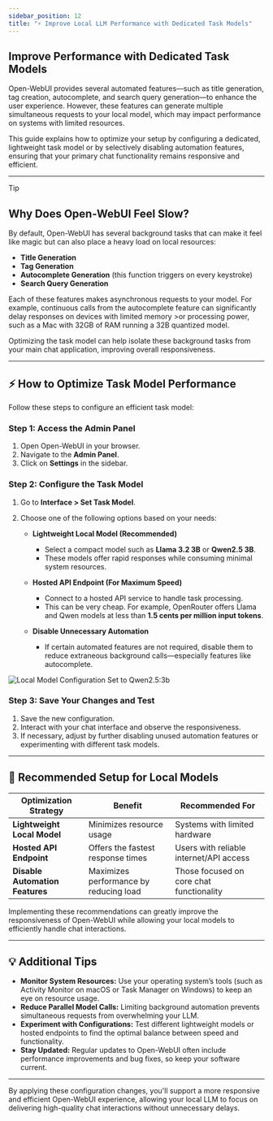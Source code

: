 ```yaml
---
sidebar_position: 12
title: "⚡ Improve Local LLM Performance with Dedicated Task Models"
---
```


## Improve Performance with Dedicated Task Models

Open-WebUI provides several automated features—such as title generation, tag creation, autocomplete, and search query generation—to enhance the user experience. However, these features can generate multiple simultaneous requests to your local model, which may impact performance on systems with limited resources.

This guide explains how to optimize your setup by configuring a dedicated, lightweight task model or by selectively disabling automation features, ensuring that your primary chat functionality remains responsive and efficient.

---

> [!TIP]
>
>## Why Does Open-WebUI Feel Slow?
>
>By default, Open-WebUI has several background tasks that can make it feel like magic but can also place a heavy load on local resources:
>
>- **Title Generation**
>- **Tag Generation**
>- **Autocomplete Generation** (this function triggers on every keystroke)
>- **Search Query Generation**
>
>Each of these features makes asynchronous requests to your model. For example, continuous calls from the autocomplete feature can significantly delay responses on devices with limited memory >or processing power, such as a Mac with 32GB of RAM running a 32B quantized model.
>
>Optimizing the task model can help isolate these background tasks from your main chat application, improving overall responsiveness.
>
---

## ⚡ How to Optimize Task Model Performance

Follow these steps to configure an efficient task model:

### Step 1: Access the Admin Panel

1. Open Open-WebUI in your browser.
2. Navigate to the **Admin Panel**.
3. Click on **Settings** in the sidebar.

### Step 2: Configure the Task Model

1. Go to **Interface > Set Task Model**.
2. Choose one of the following options based on your needs:

   - **Lightweight Local Model (Recommended)**
     - Select a compact model such as **Llama 3.2 3B** or **Qwen2.5 3B**.
     - These models offer rapid responses while consuming minimal system resources.

   - **Hosted API Endpoint (For Maximum Speed)**
     - Connect to a hosted API service to handle task processing.
     - This can be very cheap. For example, OpenRouter offers Llama and Qwen models at less than **1.5 cents per million input tokens**.

   - **Disable Unnecessary Automation**
     - If certain automated features are not required, disable them to reduce extraneous background calls—especially features like autocomplete.

![Local Model Configuration Set to Qwen2.5:3b](/images/tutorials/tips/set-task-model.png)

### Step 3: Save Your Changes and Test

1. Save the new configuration.
2. Interact with your chat interface and observe the responsiveness.
3. If necessary, adjust by further disabling unused automation features or experimenting with different task models.

---

## 🚀 Recommended Setup for Local Models

| Optimization Strategy           | Benefit                                  | Recommended For                        |
|---------------------------------|------------------------------------------|----------------------------------------|
| **Lightweight Local Model**     | Minimizes resource usage                 | Systems with limited hardware          |
| **Hosted API Endpoint**         | Offers the fastest response times        | Users with reliable internet/API access|
| **Disable Automation Features** | Maximizes performance by reducing load   | Those focused on core chat functionality|

Implementing these recommendations can greatly improve the responsiveness of Open-WebUI while allowing your local models to efficiently handle chat interactions.

---

## 💡 Additional Tips

- **Monitor System Resources:** Use your operating system’s tools (such as Activity Monitor on macOS or Task Manager on Windows) to keep an eye on resource usage.
- **Reduce Parallel Model Calls:** Limiting background automation prevents simultaneous requests from overwhelming your LLM.
- **Experiment with Configurations:** Test different lightweight models or hosted endpoints to find the optimal balance between speed and functionality.
- **Stay Updated:** Regular updates to Open-WebUI often include performance improvements and bug fixes, so keep your software current.

---

By applying these configuration changes, you'll support a more responsive and efficient Open-WebUI experience, allowing your local LLM to focus on delivering high-quality chat interactions without unnecessary delays.

